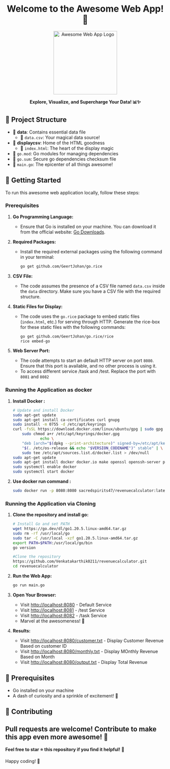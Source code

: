 <!DOCTYPE html>
<html lang="en">
<head>
    <meta charset="UTF-8">
    <meta name="viewport" content="width=device-width, initial-scale=1.0">
</head>
<body>

<h1 align="center">Welcome to the Awesome Web App! 🚀</h1>

<p align="center">
    <img src="https://cdn-icons-png.freepik.com/512/9226/9226554.png" alt="Awesome Web App Logo" width="200">
</p>

<p align="center">
    <b>Explore, Visualize, and Supercharge Your Data! 📊✨</b>
</p>

## 📂 Project Structure

- 📁 **data**: Contains essential data file
    - 📄 `data.csv`: Your magical data source!
- 📁 **displaycsv**: Home of the HTML goodness
    - 📄 `index.html`: The heart of the display magic
- 📄 `go.mod`: Go modules for managing dependencies
- 📄 `go.sum`: Secure go dependencies checksum file
- 📄 `main.go`: The epicenter of all things awesome!

## 🚀 Getting Started

To run this awesome web application locally, follow these steps:

### Prerequisites

1. **Go Programming Language:**
   - Ensure that Go is installed on your machine. You can download it from the official website: [Go Downloads](https://golang.org/dl/).

2. **Required Packages:**
   - Install the required external packages using the following command in your terminal:
     ```bash
     go get github.com/GeertJohan/go.rice
     ```

3. **CSV File:**
   - The code assumes the presence of a CSV file named `data.csv` inside the `data` directory. Make sure you have a CSV file with the required structure.

4. **Static Files for Display:**
   - The code uses the `go.rice` package to embed static files (`index.html`, etc.) for serving through HTTP. Generate the rice-box for these static files with the following commands:
     ```bash
     go get github.com/GeertJohan/go.rice/rice
     rice embed-go
     ```

5. **Web Server Port:**
   - The code attempts to start an default HTTP server on port `8080`. Ensure that this port is available, and no other process is using it.
   - To access different service /task and /test. Replace the port with `8081` and `8082`

### Running the Application as docker

1. **Install Docker :**
    ```bash
    # Update and install Docker
    sudo apt-get update
    sudo apt-get install ca-certificates curl gnupg
    sudo install -m 0755 -d /etc/apt/keyrings
    curl -fsSL https://download.docker.com/linux/ubuntu/gpg | sudo gpg --dearmor -o /etc/apt/keyrings/docker.gpg
        sudo chmod a+r /etc/apt/keyrings/docker.gpg
                echo \
        "deb [arch="$(dpkg --print-architecture)" signed-by=/etc/apt/keyrings/docker.gpg] https://download.docker.com/linux/ubuntu \
        "$(. /etc/os-release && echo "$VERSION_CODENAME")" stable" | \
        sudo tee /etc/apt/sources.list.d/docker.list > /dev/null
    sudo apt-get update
    sudo apt-get install docker docker.io make openssl openssh-server python3 -y
    sudo systemctl enable docker
    sudo systemctl start docker
    ```
2. **Use docker run command :**
    ```bash
    sudo docker run -p 8080:8080 sacredspirits47/revenuecalculator:latest
    ```
### Running the Application via Cloning

1. **Clone the repository and install go:**
    ```bash
    # Install Go and set PATH
    wget https://go.dev/dl/go1.20.5.linux-amd64.tar.gz
    sudo rm -rf /usr/local/go 
    sudo tar -C /usr/local -xzf go1.20.5.linux-amd64.tar.gz
    export PATH=$PATH:/usr/local/go/bin
    go version
    
    #Clone the repository 
    https://github.com/Venkatakarthik0211/revenuecalculator.git
    cd revenuecalculator
    ```
2. **Run the Web App:**
    ```bash
    go run main.go
    ```

3. **Open Your Browser:**
    - Visit [http://localhost:8080](http://localhost:8080) - Default Service
    - Visit [http://localhost:8081](http://localhost:8081) - /test Service
    - Visit [http://localhost:8082](http://localhost:8082) - /task Service
    - Marvel at the awesomeness! 🌈

4. **Results:**
    - Visit [http://localhost:8080/customer.txt](http://localhost:8080/customer.txt) - Display Customer Revenue Based on customer ID
    - Visit [http://localhost:8080/monthly.txt](http://localhost:8080/customer.txt) - Display MOnthly Revenue Based on Month
    - Visit [http://localhost:8080/output.txt](http://localhost:8080/output.txt) - Display Total Revenue

## 🧰 Prerequisites

- Go installed on your machine
- A dash of curiosity and a sprinkle of excitement! 🎉

## 🤝 Contributing

Pull requests are welcome! Contribute to make this app even more awesome! 🌟
---

**Feel free to star ⭐ this repository if you find it helpful!** 🌟

Happy coding! 🚀

</body>
</html>
